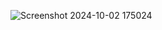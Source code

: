 ![Screenshot 2024-10-02 175024](https://github.com/user-attachments/assets/ba1a0170-4180-4e46-83ce-47672cbab7b5)
